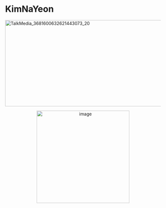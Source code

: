 # KimNaYeon

<img width="1564" height="280" alt="TalkMedia_3681600632621443073_20" src="https://github.com/user-attachments/assets/f0298559-0750-42ee-ade0-8490d16dda83" />

<p align="center">
<img width="300" alt="image" src="https://github.com/user-attachments/assets/db6b1aca-1995-4f14-9d37-e8b4e06580b2" />
</p>

